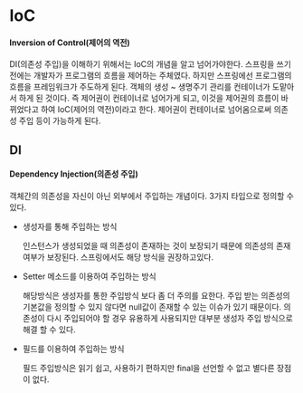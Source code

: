 # IoC

#### Inversion of Control(제어의 역전)

DI(의존성 주입)을 이해하기 위해서는 IoC의 개념을 알고 넘어가야한다. 스프링을 쓰기 전에는 개발자가 프로그램의 흐름을 제어하는 주체였다. 하지만 스프링에선 프로그램의 흐름을 프레임워크가 주도하게 된다.
객체의 생성 ~ 생명주기 관리를 컨테이너가 도맡아서 하게 된 것이다. 즉 제어권이 컨테이너로 넘어가게 되고, 이것을 제어권의 흐름이 바뀌었다고 하여 IoC(제어의 역전)이라고 한다.
제어권이 컨테이너로 넘어옴으로써 의존성 주입 등이 가능하게 된다.

## DI

#### Dependency Injection(의존성 주입)

객체간의 의존성을 자신이 아닌 외부에서 주입하는 개념이다. 3가지 타입으로 정의할 수 있다.

* 생성자를 통해 주입하는 방식

  인스턴스가 생성되었을 때 의존성이 존재하는 것이 보장되기 때문에 의존성의 존재여부가 보장된다. 스프링에서도 해당 방식을 권장하고있다.

* Setter 메소드를 이용하여 주입하는 방식

  해당방식은 생성자를 통한 주입방식 보다 좀 더 주의를 요한다. 주입 받는 의존성의 기본값을 정의할 수 있지 않다면 null값이 존재할 수 있는 이슈가 있기 때문이다. 의존성이 다시 주입되어야 할 경우 유용하게 사용되지만 대부분 생성자 주입 방식으로 해결 할 수 있다.

* 필드를 이용하여 주입하는 방식

  필드 주입방식은 읽기 쉽고, 사용하기 편하지만 final을 선언할 수 없고 별다른 장점이 없다. 
